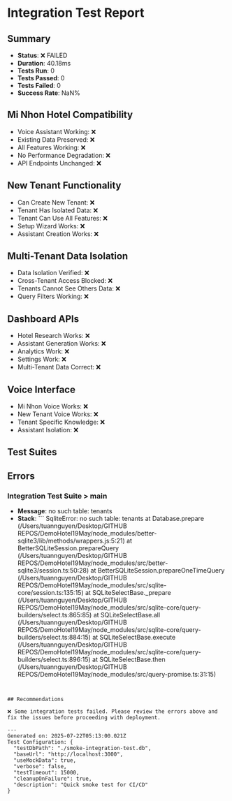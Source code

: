 # Integration Test Report

## Summary

- **Status**: ❌ FAILED
- **Duration**: 40.18ms
- **Tests Run**: 0
- **Tests Passed**: 0
- **Tests Failed**: 0
- **Success Rate**: NaN%

## Mi Nhon Hotel Compatibility

- Voice Assistant Working: ❌
- Existing Data Preserved: ❌
- All Features Working: ❌
- No Performance Degradation: ❌
- API Endpoints Unchanged: ❌

## New Tenant Functionality

- Can Create New Tenant: ❌
- Tenant Has Isolated Data: ❌
- Tenant Can Use All Features: ❌
- Setup Wizard Works: ❌
- Assistant Creation Works: ❌

## Multi-Tenant Data Isolation

- Data Isolation Verified: ❌
- Cross-Tenant Access Blocked: ❌
- Tenants Cannot See Others Data: ❌
- Query Filters Working: ❌

## Dashboard APIs

- Hotel Research Works: ❌
- Assistant Generation Works: ❌
- Analytics Work: ❌
- Settings Work: ❌
- Multi-Tenant Data Correct: ❌

## Voice Interface

- Mi Nhon Voice Works: ❌
- New Tenant Voice Works: ❌
- Tenant Specific Knowledge: ❌
- Assistant Isolation: ❌

## Test Suites

## Errors

### Integration Test Suite > main

- **Message**: no such table: tenants
- **Stack**: ``` SqliteError: no such table: tenants at Database.prepare
  (/Users/tuannguyen/Desktop/GITHUB
  REPOS/DemoHotel19May/node_modules/better-sqlite3/lib/methods/wrappers.js:5:21) at
  BetterSQLiteSession.prepareQuery (/Users/tuannguyen/Desktop/GITHUB
  REPOS/DemoHotel19May/node_modules/src/better-sqlite3/session.ts:50:28) at
  BetterSQLiteSession.prepareOneTimeQuery (/Users/tuannguyen/Desktop/GITHUB
  REPOS/DemoHotel19May/node_modules/src/sqlite-core/session.ts:135:15) at SQLiteSelectBase.\_prepare
  (/Users/tuannguyen/Desktop/GITHUB
  REPOS/DemoHotel19May/node_modules/src/sqlite-core/query-builders/select.ts:865:85) at
  SQLiteSelectBase.all (/Users/tuannguyen/Desktop/GITHUB
  REPOS/DemoHotel19May/node_modules/src/sqlite-core/query-builders/select.ts:884:15) at
  SQLiteSelectBase.execute (/Users/tuannguyen/Desktop/GITHUB
  REPOS/DemoHotel19May/node_modules/src/sqlite-core/query-builders/select.ts:896:15) at
  SQLiteSelectBase.then (/Users/tuannguyen/Desktop/GITHUB
  REPOS/DemoHotel19May/node_modules/src/query-promise.ts:31:15)

```


## Recommendations

❌ Some integration tests failed. Please review the errors above and fix the issues before proceeding with deployment.

---
Generated on: 2025-07-22T05:13:00.021Z
Test Configuration: {
  "testDbPath": "./smoke-integration-test.db",
  "baseUrl": "http://localhost:3000",
  "useMockData": true,
  "verbose": false,
  "testTimeout": 15000,
  "cleanupOnFailure": true,
  "description": "Quick smoke test for CI/CD"
}
```
